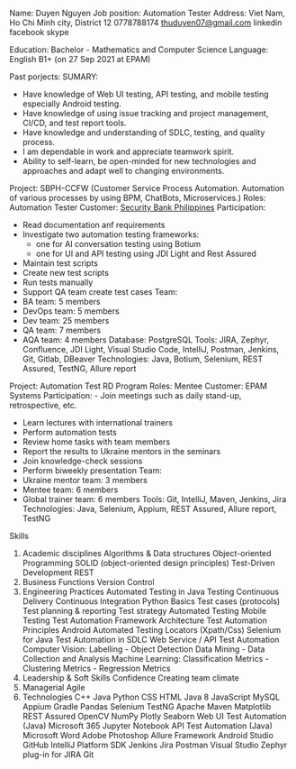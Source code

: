 Name: Duyen Nguyen
Job position: Automation Tester
Address: Viet Nam, Ho Chi Minh city, District 12
0778788174 thuduyen07@gmail.com linkedin facebook skype

Education: Bachelor - Mathematics and Computer Science
Language: English B1+ (on 27 Sep 2021 at EPAM)

Past porjects:
SUMARY:
- Have knowledge of Web UI testing, API testing, and mobile testing especially Android testing.
- Have knowledge of using issue tracking and project management, CI/CD, and test report tools.
- Have knowledge and understanding of SDLC, testing, and quality process.
- I am dependable in work and appreciate teamwork spirit.
- Ability to self-learn, be open-minded for new technologies and approaches and adapt well to changing environments.

Project: SBPH-CCFW (Customer Service Process Automation. Automation of various processes by using BPM, ChatBots, Microservices.)
Roles: Automation Tester
Customer: [Security Bank Philippines](https://www.securitybank.com/)
Participation:
- Read documentation anf requirements
- Investigate two automation testing frameworks:
    + one for AI conversation testing using Botium
    + one for UI and API testing using JDI Light and Rest Assured
- Maintain test scripts
- Create new test scripts
- Run tests manually
- Support QA team create test cases
Team: 
- BA team: 5 members
- DevOps team: 5 members
- Dev team: 25 members
- QA team: 7 members
- AQA team: 4 members
Database: PostgreSQL
Tools: JIRA, Zephyr, Confluence, JDI Light, Visual Studio Code, IntelliJ, Postman, Jenkins, Git, Gitlab, DBeaver
Technologies: Java, Botium, Selenium, REST Assured, TestNG, Allure report

Project: Automation Test RD Program
Roles: Mentee
Customer: EPAM Systems
Participation:
	- Join meetings such as daily stand-up, retrospective, etc.
- Learn lectures with international trainers
- Perform automation tests
- Review home tasks with team members
- Report the results to Ukraine mentors in the seminars
- Join knowledge-check sessions
- Perform biweekly presentation
Team: 
- Ukraine mentor team: 3 members
- Mentee team: 6 members
- Global trainer team: 6 members
Tools: Git, IntelliJ, Maven, Jenkins, Jira
Technologies: Java, Selenium, Appium, REST Assured, Allure report, TestNG

Skills
1. Academic disciplines
Algorithms & Data structures
Object-oriented Programming
SOLID (object-oriented design principles)
Test-Driven Development
REST
2. Business Functions
Version Control
3. Engineering Practices
Automated Testing in Java
Testing
Continuous Delivery
Continuous Integration
Python Basics
Test cases (protocols)
Test planning & reporting
Test strategy
Automated Testing
Mobile Testing
Test Automation Framework Architecture
Test Automation Principles
Android Automated Testing
Locators (Xpath/Css)
Selenium for Java
Test Automation in SDLC
Web Service / API Test Automation
Computer Vision: Labelling - Object Detection
Data Mining - Data Collection and Analysis
Machine Learning: Classification Metrics - Clustering Metrics - Regression Metrics
4. Leadership & Soft Skills
Confidence
Creating team climate
5. Managerial
Agile
6. Technologies
C++
Java
Python
CSS
HTML
Java 8
JavaScript
MySQL
Appium
Gradle
Pandas
Selenium
TestNG
Apache Maven
Matplotlib
REST Assured
OpenCV
NumPy
Plotly
Seaborn
Web UI Test Automation (Java)
Microsoft 365
Jupyter Notebook
API Test Automation (Java)
Microsoft Word
Adobe Photoshop
Allure Framework
Android Studio
GitHub
IntelliJ Platform SDK
Jenkins
Jira
Postman
Visual Studio
Zephyr plug-in for JIRA
Git
